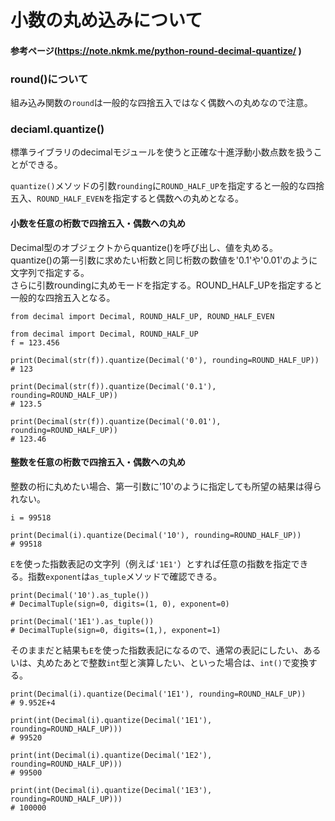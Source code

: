 # 小数の丸め込みについて
#### 参考ページ(https://note.nkmk.me/python-round-decimal-quantize/ )
### round()について
組み込み関数の`round`は一般的な四捨五入ではなく偶数への丸めなので注意。<br>

### deciaml.quantize()
標準ライブラリのdecimalモジュールを使うと正確な十進浮動小数点数を扱うことができる。<br>

`quantize()`メソッドの引数`rounding`に`ROUND_HALF_UP`を指定すると一般的な四捨五入、`ROUND_HALF_EVEN`を指定すると偶数への丸めとなる。<br>

#### 小数を任意の桁数で四捨五入・偶数への丸め
Decimal型のオブジェクトからquantize()を呼び出し、値を丸める。<br>
quantize()の第一引数に求めたい桁数と同じ桁数の数値を'0.1'や'0.01'のように文字列で指定する。<br>
さらに引数roundingに丸めモードを指定する。ROUND_HALF_UPを指定すると一般的な四捨五入となる。

```
from decimal import Decimal, ROUND_HALF_UP, ROUND_HALF_EVEN
```

```
from decimal import Decimal, ROUND_HALF_UP
f = 123.456

print(Decimal(str(f)).quantize(Decimal('0'), rounding=ROUND_HALF_UP))
# 123

print(Decimal(str(f)).quantize(Decimal('0.1'), rounding=ROUND_HALF_UP))
# 123.5

print(Decimal(str(f)).quantize(Decimal('0.01'), rounding=ROUND_HALF_UP))
# 123.46
```

#### 整数を任意の桁数で四捨五入・偶数への丸め
整数の桁に丸めたい場合、第一引数に'10'のように指定しても所望の結果は得られない。
```
i = 99518

print(Decimal(i).quantize(Decimal('10'), rounding=ROUND_HALF_UP))
# 99518
```

`E`を使った指数表記の文字列（例えば`'1E1'`）とすれば任意の指数を指定できる。指数`exponent`は`as_tuple`メソッドで確認できる。
```
print(Decimal('10').as_tuple())
# DecimalTuple(sign=0, digits=(1, 0), exponent=0)

print(Decimal('1E1').as_tuple())
# DecimalTuple(sign=0, digits=(1,), exponent=1)
```

そのままだと結果も`E`を使った指数表記になるので、通常の表記にしたい、あるいは、丸めたあとで整数`int`型と演算したい、といった場合は、`int()`で変換する。
```
print(Decimal(i).quantize(Decimal('1E1'), rounding=ROUND_HALF_UP))
# 9.952E+4

print(int(Decimal(i).quantize(Decimal('1E1'), rounding=ROUND_HALF_UP)))
# 99520

print(int(Decimal(i).quantize(Decimal('1E2'), rounding=ROUND_HALF_UP)))
# 99500

print(int(Decimal(i).quantize(Decimal('1E3'), rounding=ROUND_HALF_UP)))
# 100000
```
